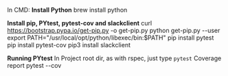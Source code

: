 In CMD:
**Install Python**
brew install python

**Install pip, PYtest, pytest-cov and slackclient**
curl https://bootstrap.pypa.io/get-pip.py -o get-pip.py
python get-pip.py --user
export PATH="/usr/local/opt/python/libexec/bin:$PATH"
pip install pytest
pip install pytest-cov
pip3 install slackclient

**Running PYtest**
In Project root dir, as with rspec, just type `pytest`
Coverage report pytest --cov
